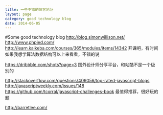```yaml
---
title: 一些不错的博客地址 
layout: page
category: good technology blog
date: 2014-06-05
---
```

#Some good technology blog
http://blog.simonwillison.net/
http://www.phpied.com/
http://learn.kaikeba.com/courses/365/modules/items/14342 开课吧，有时间如果我想学算法数据结构可以上来看看，不错的说

https://dribbble.com/shots?page=3 国外设计师分享平台，和站酷不是一个级别的

http://stackoverflow.com/questions/409056/top-rated-javascript-blogs
http://javascriptweekly.com/issues/148
https://github.com/tcorral/javascript-challenges-book 最值得推荐，很好玩的题

http://barretlee.com/